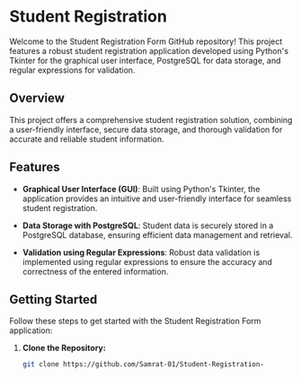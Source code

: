 # Student Registration 

Welcome to the Student Registration Form GitHub repository! This project features a robust student registration application developed using Python's Tkinter for the graphical user interface, PostgreSQL for data storage, and regular expressions for validation.

## Overview

This project offers a comprehensive student registration solution, combining a user-friendly interface, secure data storage, and thorough validation for accurate and reliable student information.

## Features

- **Graphical User Interface (GUI)**: Built using Python's Tkinter, the application provides an intuitive and user-friendly interface for seamless student registration.

- **Data Storage with PostgreSQL**: Student data is securely stored in a PostgreSQL database, ensuring efficient data management and retrieval.

- **Validation using Regular Expressions**: Robust data validation is implemented using regular expressions to ensure the accuracy and correctness of the entered information.

## Getting Started

Follow these steps to get started with the Student Registration Form application:

1. **Clone the Repository:**
   ```bash
   git clone https://github.com/Samrat-01/Student-Registration-
